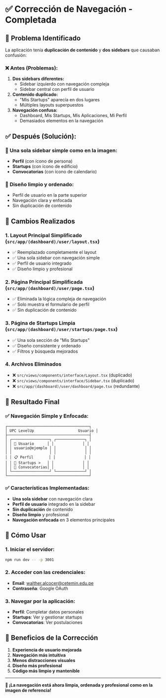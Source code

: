 # ✅ Corrección de Navegación - Completada

## 🎯 Problema Identificado

La aplicación tenía **duplicación de contenido** y **dos sidebars** que causaban confusión:

### ❌ **Antes (Problemas):**
1. **Dos sidebars diferentes:**
   - Sidebar izquierdo con navegación compleja
   - Sidebar central con perfil de usuario
2. **Contenido duplicado:**
   - "Mis Startups" aparecía en dos lugares
   - Múltiples layouts superpuestos
3. **Navegación confusa:**
   - Dashboard, Mis Startups, Mis Aplicaciones, Mi Perfil
   - Demasiados elementos en la navegación

## ✅ **Después (Solución):**

### 🎯 **Una sola sidebar simple** como en la imagen:
- **Perfil** (con ícono de persona)
- **Startups** (con ícono de edificio)
- **Convocatorias** (con ícono de calendario)

### 🎨 **Diseño limpio y ordenado:**
- Perfil de usuario en la parte superior
- Navegación clara y enfocada
- Sin duplicación de contenido

## 🔧 **Cambios Realizados**

### 1. **Layout Principal Simplificado** (`src/app/(dashboard)/user/layout.tsx`)
- ✅ Reemplazado completamente el layout
- ✅ Una sola sidebar con navegación simple
- ✅ Perfil de usuario integrado
- ✅ Diseño limpio y profesional

### 2. **Página Principal Simplificada** (`src/app/(dashboard)/user/page.tsx`)
- ✅ Eliminada la lógica compleja de navegación
- ✅ Solo muestra el formulario de perfil
- ✅ Sin duplicación de contenido

### 3. **Página de Startups Limpia** (`src/app/(dashboard)/user/startups/page.tsx`)
- ✅ Una sola sección de "Mis Startups"
- ✅ Diseño consistente y ordenado
- ✅ Filtros y búsqueda mejorados

### 4. **Archivos Eliminados**
- ❌ `src/views/components/interface/Layout.tsx` (duplicado)
- ❌ `src/views/components/interface/Sidebar.tsx` (duplicado)
- ❌ `src/app/(dashboard)/user/dashboard/page.tsx` (redundante)

## 🎨 **Resultado Final**

### ✅ **Navegación Simple y Enfocada:**
```
┌─────────────────────────────────────┐
│ UPC LevelUp                    Usuario │
├─────────────────────────────────────┤
│ ┌─────────────────┐ ┌─────────────┐ │
│ │ 👤 Usuario      │ │             │ │
│ │ usuario@ejemplo │ │             │ │
│ │                 │ │             │ │
│ │ 📋 Perfil       │ │             │ │
│ │ 🏢 Startups >   │ │             │ │
│ │ 📅 Convocatorias│ │             │ │
│ └─────────────────┘ └─────────────┘ │
└─────────────────────────────────────┘
```

### ✅ **Características Implementadas:**
- **Una sola sidebar** con navegación clara
- **Perfil de usuario** integrado en la sidebar
- **Sin duplicación** de contenido
- **Diseño limpio** y profesional
- **Navegación enfocada** en 3 elementos principales

## 🚀 **Cómo Usar**

### 1. **Iniciar el servidor:**
```bash
npm run dev -- -p 3001
```

### 2. **Acceder con las credenciales:**
- **Email**: walther.alcocer@cetemin.edu.pe
- **Contraseña**: Google OAuth

### 3. **Navegar por la aplicación:**
- **Perfil**: Completar datos personales
- **Startups**: Ver y gestionar startups
- **Convocatorias**: Ver postulaciones

## 🎯 **Beneficios de la Corrección**

1. **Experiencia de usuario mejorada**
2. **Navegación más intuitiva**
3. **Menos distracciones visuales**
4. **Diseño más profesional**
5. **Código más limpio y mantenible**

---

**🎉 ¡La navegación está ahora limpia, ordenada y profesional como en la imagen de referencia!** 
